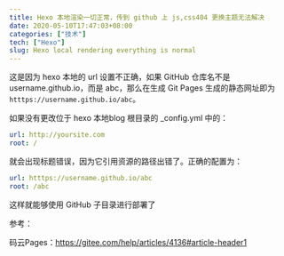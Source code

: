 ```yaml
---
title: Hexo 本地渲染一切正常，传到 github 上 js,css404 更换主题无法解决
date: 2020-05-10T17:47:03+08:00
categories: ["技术"]
tech: ["Hexo"]
slug: Hexo local rendering everything is normal
---
```


这是因为 hexo 本地的 url 设置不正确，如果 GitHub 仓库名不是 username.github.io，而是 abc，那么在生成 Git Pages 生成的静态网址即为 `htttps://username.github.io/abc`。

如果没有更改位于 hexo 本地blog 根目录的 _config.yml 中的：
```yml
url: http://yoursite.com
root: /
```
就会出现标题错误，因为它引用资源的路径出错了。正确的配置为：
```yml
url: htttps://username.github.io/abc
root: /abc
```

这样就能够使用 GitHub 子目录进行部署了

参考：

码云Pages：https://gitee.com/help/articles/4136#article-header1